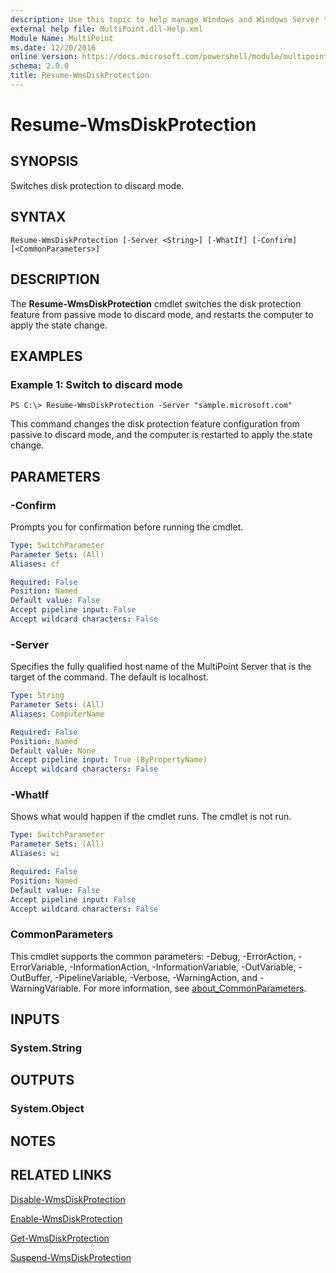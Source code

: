 ```yaml
---
description: Use this topic to help manage Windows and Windows Server technologies with Windows PowerShell.
external help file: MultiPoint.dll-Help.xml
Module Name: MultiPoint
ms.date: 12/20/2016
online version: https://docs.microsoft.com/powershell/module/multipoint/resume-wmsdiskprotection?view=windowsserver2022-ps&wt.mc_id=ps-gethelp
schema: 2.0.0
title: Resume-WmsDiskProtection
---
```


# Resume-WmsDiskProtection

## SYNOPSIS
Switches disk protection to discard mode.

## SYNTAX

```
Resume-WmsDiskProtection [-Server <String>] [-WhatIf] [-Confirm] [<CommonParameters>]
```

## DESCRIPTION
The **Resume-WmsDiskProtection** cmdlet switches the disk protection feature from passive mode to discard mode, and restarts the computer to apply the state change.

## EXAMPLES

### Example 1: Switch to discard mode
```
PS C:\> Resume-WmsDiskProtection -Server "sample.microsoft.com"
```

This command changes the disk protection feature configuration from passive to discard mode, and the computer is restarted to apply the state change.

## PARAMETERS

### -Confirm
Prompts you for confirmation before running the cmdlet.

```yaml
Type: SwitchParameter
Parameter Sets: (All)
Aliases: cf

Required: False
Position: Named
Default value: False
Accept pipeline input: False
Accept wildcard characters: False
```

### -Server
Specifies the fully qualified host name of the MultiPoint Server that is the target of the command.
The default is localhost.

```yaml
Type: String
Parameter Sets: (All)
Aliases: ComputerName

Required: False
Position: Named
Default value: None
Accept pipeline input: True (ByPropertyName)
Accept wildcard characters: False
```

### -WhatIf
Shows what would happen if the cmdlet runs.
The cmdlet is not run.

```yaml
Type: SwitchParameter
Parameter Sets: (All)
Aliases: wi

Required: False
Position: Named
Default value: False
Accept pipeline input: False
Accept wildcard characters: False
```

### CommonParameters
This cmdlet supports the common parameters: -Debug, -ErrorAction, -ErrorVariable, -InformationAction, -InformationVariable, -OutVariable, -OutBuffer, -PipelineVariable, -Verbose, -WarningAction, and -WarningVariable. For more information, see [about_CommonParameters](https://go.microsoft.com/fwlink/?LinkID=113216).

## INPUTS

### System.String

## OUTPUTS

### System.Object

## NOTES

## RELATED LINKS

[Disable-WmsDiskProtection](./Disable-WmsDiskProtection.md)

[Enable-WmsDiskProtection](./Enable-WmsDiskProtection.md)

[Get-WmsDiskProtection](./Get-WmsDiskProtection.md)

[Suspend-WmsDiskProtection](./Suspend-WmsDiskProtection.md)

